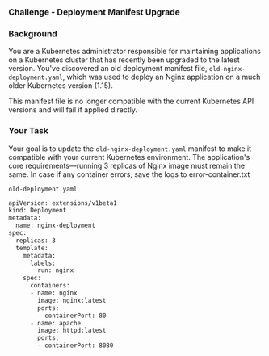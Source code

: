 ### Challenge - Deployment Manifest Upgrade

### Background

You are a Kubernetes administrator responsible for maintaining applications on a Kubernetes cluster that has recently been upgraded to the latest version. You've discovered an old deployment manifest file, `old-nginx-deployment.yaml`, which was used to deploy an Nginx application on a much older Kubernetes version (1.15).

This manifest file is no longer compatible with the current Kubernetes API versions and will fail if applied directly.

### Your Task

Your goal is to update the `old-nginx-deployment.yaml` manifest to make it compatible with your current Kubernetes environment. The application's core requirements—running 3 replicas of Nginx image must remain the same. In case if any container errors, save the logs to error-container.txt

`old-deployment.yaml`
```sh
apiVersion: extensions/v1beta1
kind: Deployment
metadata:
  name: nginx-deployment
spec:
  replicas: 3
  template:
    metadata:
      labels:
        run: nginx
    spec:
      containers:
      - name: nginx
        image: nginx:latest
        ports:
        - containerPort: 80
      - name: apache
        image: httpd:latest
        ports:
        - containerPort: 8080
```


